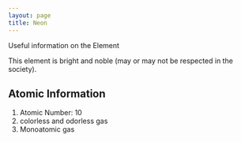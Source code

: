 ```yaml
---
layout: page
title: Neon
---
```

Useful information on the Element

This element is bright and noble (may or may not be respected in the society).

## Atomic Information
1. Atomic Number: 10
2. colorless and odorless gas
3. Monoatomic gas

